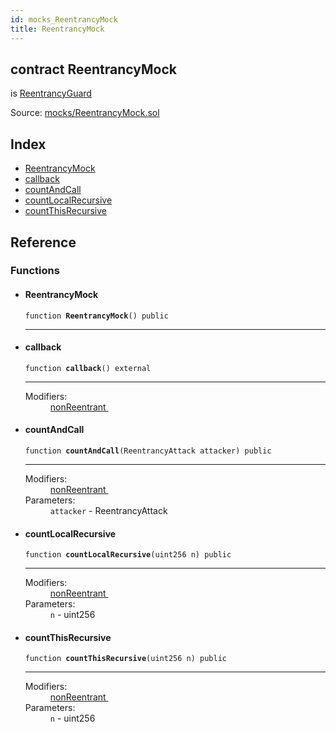 ```yaml
---
id: mocks_ReentrancyMock
title: ReentrancyMock
---
```


<div class="contract-doc"><div class="contract"><h2 class="contract-header"><span class="contract-kind">contract</span> ReentrancyMock</h2><p class="base-contracts"><span>is</span> <a href="ReentrancyGuard.html">ReentrancyGuard</a></p><div class="source">Source: <a href="https://github.com/OpenZeppelin/zeppelin-solidity/blob/v1.6.0/contracts/mocks/ReentrancyMock.sol" target="_blank">mocks/ReentrancyMock.sol</a></div></div><div class="index"><h2>Index</h2><ul><li><a href="mocks_ReentrancyMock.html#ReentrancyMock">ReentrancyMock</a></li><li><a href="mocks_ReentrancyMock.html#callback">callback</a></li><li><a href="mocks_ReentrancyMock.html#countAndCall">countAndCall</a></li><li><a href="mocks_ReentrancyMock.html#countLocalRecursive">countLocalRecursive</a></li><li><a href="mocks_ReentrancyMock.html#countThisRecursive">countThisRecursive</a></li></ul></div><div class="reference"><h2>Reference</h2><div class="functions"><h3>Functions</h3><ul><li><div class="item function"><span id="ReentrancyMock" class="anchor-marker"></span><h4 class="name">ReentrancyMock</h4><div class="body"><code class="signature">function <strong>ReentrancyMock</strong><span>() </span><span>public </span></code><hr/></div></div></li><li><div class="item function"><span id="callback" class="anchor-marker"></span><h4 class="name">callback</h4><div class="body"><code class="signature">function <strong>callback</strong><span>() </span><span>external </span></code><hr/><dl><dt><span class="label-modifiers">Modifiers:</span></dt><dd><a href="ReentrancyGuard.html#nonReentrant">nonReentrant </a></dd></dl></div></div></li><li><div class="item function"><span id="countAndCall" class="anchor-marker"></span><h4 class="name">countAndCall</h4><div class="body"><code class="signature">function <strong>countAndCall</strong><span>(ReentrancyAttack attacker) </span><span>public </span></code><hr/><dl><dt><span class="label-modifiers">Modifiers:</span></dt><dd><a href="ReentrancyGuard.html#nonReentrant">nonReentrant </a></dd><dt><span class="label-parameters">Parameters:</span></dt><dd><div><code>attacker</code> - ReentrancyAttack</div></dd></dl></div></div></li><li><div class="item function"><span id="countLocalRecursive" class="anchor-marker"></span><h4 class="name">countLocalRecursive</h4><div class="body"><code class="signature">function <strong>countLocalRecursive</strong><span>(uint256 n) </span><span>public </span></code><hr/><dl><dt><span class="label-modifiers">Modifiers:</span></dt><dd><a href="ReentrancyGuard.html#nonReentrant">nonReentrant </a></dd><dt><span class="label-parameters">Parameters:</span></dt><dd><div><code>n</code> - uint256</div></dd></dl></div></div></li><li><div class="item function"><span id="countThisRecursive" class="anchor-marker"></span><h4 class="name">countThisRecursive</h4><div class="body"><code class="signature">function <strong>countThisRecursive</strong><span>(uint256 n) </span><span>public </span></code><hr/><dl><dt><span class="label-modifiers">Modifiers:</span></dt><dd><a href="ReentrancyGuard.html#nonReentrant">nonReentrant </a></dd><dt><span class="label-parameters">Parameters:</span></dt><dd><div><code>n</code> - uint256</div></dd></dl></div></div></li></ul></div></div></div>

